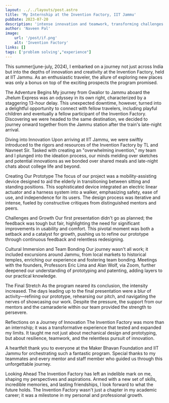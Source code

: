 ```yaml
---
layout: ../../layouts/post.astro
title: 'My Internship at the Invention Factory, IIT Jammu'
pubDate: 2023-07-20
description: 'intense innovation and teamwork, transforming challenges into groundbreaking solutions for elderly mobility.'
author: 'Naveen Pal'
image:
    url: '/post/if.png'
    alt: 'Invention Factory'
links: []
tags: ['problem solving',"experience"]
---
```



This summer(june-july, 2024), I embarked on a journey not just across India but into the depths of innovation and creativity at the Invention Factory, held at IIT Jammu. As an enthusiastic traveler, the allure of exploring new places was only a bonus on top of the exciting prospects the program promised.

The Adventure Begins
My journey from Gwalior to Jammu aboard the Jhelum Express was an odyssey in its own right, characterized by a staggering 13-hour delay. This unexpected downtime, however, turned into a delightful opportunity to connect with fellow travelers, including playful children and eventually a fellow participant of the Invention Factory. Discovering we were headed to the same destination, we decided to journey onward together from the Jammu station after the train's late-night arrival.

Diving into Innovation
Upon arriving at IIT Jammu, we were swiftly introduced to the rigors and resources of the Invention Factory by TL and Navneet Sir. Tasked with creating an "overwhelming invention," my team and I plunged into the ideation process, our minds melding over sketches and potential innovations as we bonded over shared meals and late-night chats about college life and beyond.

Creating Our Prototype
The focus of our project was a mobility-assisting device designed to aid the elderly in transitioning between sitting and standing positions. This sophisticated device integrated an electric linear actuator and a harness system into a walker, emphasizing safety, ease of use, and independence for its users. The design process was iterative and intense, fueled by constructive critiques from distinguished mentors and peers.

Challenges and Growth
Our first presentation didn't go as planned; the feedback was tough but fair, highlighting the need for significant improvements in usability and comfort. This pivotal moment was both a setback and a catalyst for growth, pushing us to refine our prototype through continuous feedback and relentless redesigning.

Cultural Immersion and Team Bonding
Our journey wasn't all work; it included excursions around Jammu, from local markets to historical temples, enriching our experience and fostering team bonding. Meetings with the founders, Professors Eric Lima and Alan Wolf, via Zoom, further deepened our understanding of prototyping and patenting, adding layers to our practical knowledge.

The Final Stretch
As the program neared its conclusion, the intensity increased. The days leading up to the final presentation were a blur of activity—refining our prototype, rehearsing our pitch, and navigating the nerves of showcasing our work. Despite the pressure, the support from our mentors and the camaraderie within our team provided the strength to persevere.

Reflections on a Journey of Innovation
The Invention Factory was more than an internship; it was a transformative experience that tested and expanded my limits. It taught me not just about mechanical design and prototyping, but about resilience, teamwork, and the relentless pursuit of innovation.

A heartfelt thank you to everyone at the Maker Bhavan Foundation and IIT Jammu for orchestrating such a fantastic program. Special thanks to my teammates and every mentor and staff member who guided us through this unforgettable journey.

Looking Ahead
The Invention Factory has left an indelible mark on me, shaping my perspectives and aspirations.
Armed with a new set of skills, incredible memories, and lasting friendships, I look forward to what the future holds. The Invention Factory wasn't just a chapter in my academic career; it was a milestone in my personal and professional growth.